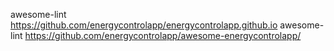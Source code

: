 awesome-lint https://github.com/energycontrolapp/energycontrolapp.github.io
awesome-lint https://github.com/energycontrolapp/awesome-energycontrolapp/



































































































